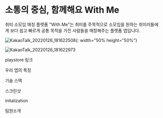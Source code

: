 # 소통의 중심, 함께해요 With Me

취미 소모임 매칭 플랫폼 "With Me"는 
취미를 주목적으로 소모임을 원하는 취미러들에게
보다 쉽고 빠르게 공통 목적을 가진 사람들을 
매칭해주는 플랫폼 앱입니다. 


![KakaoTalk_20220126_181622508](https://user-images.githubusercontent.com/88698607/214502475-b5a8888b-7668-4277-b2e6-4e5e35ac5fa9.jpg){: width="50% height="50%"}

![KakaoTalk_20220126_181622973](https://user-images.githubusercontent.com/88698607/214502584-9598da83-21b0-4a76-96a8-aa6291495763.jpg)

playstore 링크

우리 앱의 특징

기술 스택

스크린샷

initalization

팀원소개



